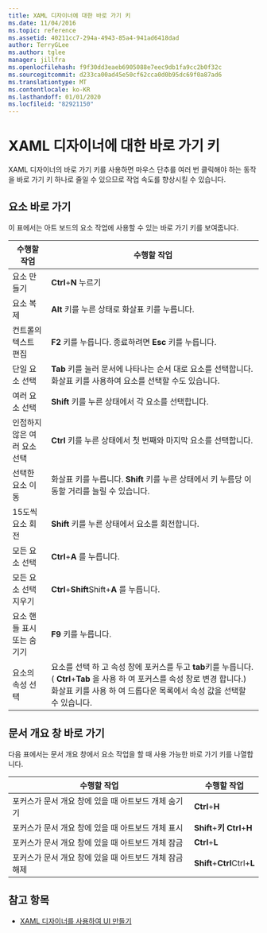 ```yaml
---
title: XAML 디자이너에 대한 바로 가기 키
ms.date: 11/04/2016
ms.topic: reference
ms.assetid: 40211cc7-294a-4943-85a4-941ad6418dad
author: TerryGLee
ms.author: tglee
manager: jillfra
ms.openlocfilehash: f9f30dd3eaeb6905088e7eec9db1fa9cc2b0f32c
ms.sourcegitcommit: d233ca00ad45e50cf62cca0d0b95dc69f0a87ad6
ms.translationtype: MT
ms.contentlocale: ko-KR
ms.lasthandoff: 01/01/2020
ms.locfileid: "82921150"
---
```

# <a name="keyboard-shortcuts-for-xaml-designer"></a>XAML 디자이너에 대한 바로 가기 키

XAML 디자이너의 바로 가기 키를 사용하면 마우스 단추를 여러 번 클릭해야 하는 동작을 바로 가기 키 하나로 줄일 수 있으므로 작업 속도를 향상시킬 수 있습니다.

## <a name="element-shortcuts"></a>요소 바로 가기

이 표에서는 아트 보드의 요소 작업에 사용할 수 있는 바로 가기 키를 보여줍니다.

|**수행할 작업**|**수행할 작업**|
| - |-----------------|
|요소 만들기|**Ctrl**+**N** 누르기|
|요소 복제|**Alt** 키를 누른 상태로 화살표 키를 누릅니다.|
|컨트롤의 텍스트 편집|**F2** 키를 누릅니다. 종료하려면 **Esc** 키를 누릅니다.|
|단일 요소 선택|**Tab** 키를 눌러 문서에 나타나는 순서 대로 요소를 선택합니다. 화살표 키를 사용하여 요소를 선택할 수도 있습니다.|
|여러 요소 선택|**Shift** 키를 누른 상태에서 각 요소를 선택합니다.|
|인접하지 않은 여러 요소 선택|**Ctrl** 키를 누른 상태에서 첫 번째와 마지막 요소를 선택합니다.|
|선택한 요소 이동|화살표 키를 누릅니다. **Shift** 키를 누른 상태에서 키 누름당 이동할 거리를 늘릴 수 있습니다.|
|15도씩 요소 회전|**Shift** 키를 누른 상태에서 요소를 회전합니다.|
|모든 요소 선택|**Ctrl**+**A** 를 누릅니다.|
|모든 요소 선택 지우기|**Ctrl**+**Shift**Shift+**A** 를 누릅니다.|
|요소 핸들 표시 또는 숨기기|**F9** 키를 누릅니다.|
|요소의 속성 선택|요소를 선택 하 고 속성 창에 포커스를 두고 **tab**키를 누릅니다. ( **Ctrl**+**Tab** 을 사용 하 여 포커스를 속성 창로 변경 합니다.) 화살표 키를 사용 하 여 드롭다운 목록에서 속성 값을 선택할 수 있습니다.|

## <a name="document-outline-window-shortcuts"></a>문서 개요 창 바로 가기

다음 표에서는 문서 개요 창에서 요소 작업을 할 때 사용 가능한 바로 가기 키를 나열합니다.

|**수행할 작업**|**수행할 작업**|
| - |-----------------|
|포커스가 문서 개요 창에 있을 때 아트보드 개체 숨기기|**Ctrl**+**H**|
|포커스가 문서 개요 창에 있을 때 아트보드 개체 표시|**Shift**+**키 Ctrl**+**H**|
|포커스가 문서 개요 창에 있을 때 아트보드 개체 잠금|**Ctrl**+**L**|
|포커스가 문서 개요 창에 있을 때 아트보드 개체 잠금 해제|**Shift**+**Ctrl**Ctrl+**L**|

## <a name="see-also"></a>참고 항목

- [XAML 디자이너를 사용하여 UI 만들기](../xaml-tools/creating-a-ui-by-using-xaml-designer-in-visual-studio.md)
